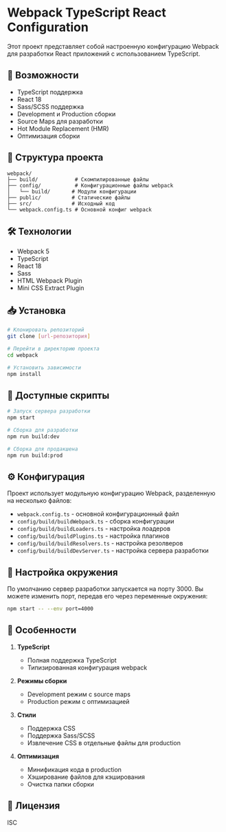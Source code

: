 # Webpack TypeScript React Configuration

Этот проект представляет собой настроенную конфигурацию Webpack для разработки React приложений с использованием TypeScript.

## 🚀 Возможности

- TypeScript поддержка
- React 18
- Sass/SCSS поддержка
- Development и Production сборки
- Source Maps для разработки
- Hot Module Replacement (HMR)
- Оптимизация сборки

## 📁 Структура проекта

```
webpack/
├── build/            # Скомпилированные файлы
├── config/           # Конфигурационные файлы webpack
│   └── build/       # Модули конфигурации
├── public/          # Статические файлы
├── src/             # Исходный код
└── webpack.config.ts # Основной конфиг webpack
```

## 🛠 Технологии

- Webpack 5
- TypeScript
- React 18
- Sass
- HTML Webpack Plugin
- Mini CSS Extract Plugin

## 📥 Установка

```bash
# Клонировать репозиторий
git clone [url-репозитория]

# Перейти в директорию проекта
cd webpack

# Установить зависимости
npm install
```

## 🚦 Доступные скрипты

```bash
# Запуск сервера разработки
npm start

# Сборка для разработки
npm run build:dev

# Сборка для продакшена
npm run build:prod
```

## ⚙️ Конфигурация

Проект использует модульную конфигурацию Webpack, разделенную на несколько файлов:

- `webpack.config.ts` - основной конфигурационный файл
- `config/build/buildWebpack.ts` - сборка конфигурации
- `config/build/buildLoaders.ts` - настройка лоадеров
- `config/build/buildPlugins.ts` - настройка плагинов
- `config/build/buildResolvers.ts` - настройка резолверов
- `config/build/buildDevServer.ts` - настройка сервера разработки

## 🔧 Настройка окружения

По умолчанию сервер разработки запускается на порту 3000. Вы можете изменить порт, передав его через переменные окружения:

```bash
npm start -- --env port=4000
```

## 📝 Особенности

1. **TypeScript**
   - Полная поддержка TypeScript
   - Типизированная конфигурация webpack

2. **Режимы сборки**
   - Development режим с source maps
   - Production режим с оптимизацией

3. **Стили**
   - Поддержка CSS
   - Поддержка Sass/SCSS
   - Извлечение CSS в отдельные файлы для production

4. **Оптимизация**
   - Минификация кода в production
   - Хэширование файлов для кэширования
   - Очистка папки сборки

## 📜 Лицензия

ISC
